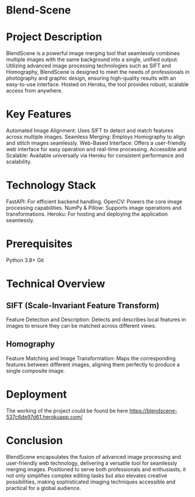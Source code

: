 # Blend-Scene
# Project Description
BlendScene is a powerful image merging tool that seamlessly combines multiple images with the same background into a single, unified output. Utilizing advanced image processing technologies such as SIFT and Homography, BlendScene is designed to meet the needs of professionals in photography and graphic design, ensuring high-quality results with an easy-to-use interface. Hosted on Heroku, the tool provides robust, scalable access from anywhere.

# Key Features
Automated Image Alignment: Uses SIFT to detect and match features across multiple images.
Seamless Merging: Employs Homography to align and stitch images seamlessly.
Web-Based Interface: Offers a user-friendly web interface for easy operation and real-time processing.
Accessible and Scalable: Available universally via Heroku for consistent performance and scalability.


# Technology Stack
FastAPI: For efficient backend handling.
OpenCV: Powers the core image processing capabilities.
NumPy & Pillow: Supports image operations and transformations.
Heroku: For hosting and deploying the application seamlessly.

# Prerequisites
Python 3.8+
Git

# Technical Overview
## SIFT (Scale-Invariant Feature Transform)
Feature Detection and Description: Detects and describes local features in images to ensure they can be matched across different views.
## Homography
Feature Matching and Image Transformation: Maps the corresponding features between different images, aligning them perfectly to produce a single composite image.

# Deployment
The working of the project could be found be here https://blendscene-537c6de97d61.herokuapp.com/

# Conclusion
BlendScene encapsulates the fusion of advanced image processing and user-friendly web technology, delivering a versatile tool for seamlessly merging images. Positioned to serve both professionals and enthusiasts, it not only simplifies complex editing tasks but also elevates creative possibilities, making sophisticated imaging techniques accessible and practical for a global audience.
